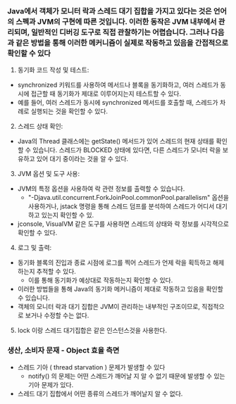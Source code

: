 ### Java에서 객체가 모니터 락과 스레드 대기 집합을 가지고 있다는 것은 언어의 스펙과 JVM의 구현에 따른 것입니다. 이러한 동작은 JVM 내부에서 관리되며, 일반적인 디버깅 도구로 직접 관찰하기는 어렵습니다. 그러나 다음과 같은 방법을 통해 이러한 메커니즘이 실제로 작동하고 있음을 간접적으로 확인할 수 있다
1. 동기화 코드 작성 및 테스트:
- synchronized 키워드를 사용하여 메서드나 블록을 동기화하고, 여러 스레드가 동시에 접근할 때 동기화가 제대로 이루어지는지 테스트할 수 있다.
- 예를 들어, 여러 스레드가 동시에 synchronized 메서드를 호출할 때, 스레드가 차례로 실행되는 것을 확인할 수 있다.
2. 스레드 상태 확인:
- Java의 Thread 클래스에는 getState() 메서드가 있어 스레드의 현재 상태를 확인할 수 있습니다. 스레드가 BLOCKED 상태에 있다면, 다른 스레드가 모니터 락을 보유하고 있어 대기 중이라는 것을 알 수 있다.
3. JVM 옵션 및 도구 사용:
- JVM의 특정 옵션을 사용하여 락 관련 정보를 출력할 수 있습니다. 
  - "-Djava.util.concurrent.ForkJoinPool.commonPool.parallelism" 옵션을 사용하거나, jstack 명령을 통해 스레드 덤프를 분석하여 스레드가 어디서 대기하고 있는지 확인할 수 있.
- jconsole, VisualVM 같은 도구를 사용하면 스레드의 상태와 락 정보를 시각적으로 확인할 수 있다.
4. 로그 및 출력:
- 동기화 블록의 진입과 종료 시점에 로그를 찍어 스레드가 언제 락을 획득하고 해제하는지 추적할 수 있다.
  - 이를 통해 동기화가 예상대로 작동하는지 확인할 수 있다.
- 이러한 방법들을 통해 Java의 동기화 메커니즘이 제대로 작동하고 있음을 확인할 수 있습니다.
- 객체의 모니터 락과 대기 집합은 JVM이 관리하는 내부적인 구조이므로, 직접적으로 보거나 수정할 수는 없다.
5. lock 이랑 스레드 대기집합은 같은 인스턴스것을 사용한다.

### 생산, 소비자 문재 - Object 효율 측면
- 스레드 기아 ( thread starvation ) 문제가 발생할 수 있다 
  - notify() 의 문제는 어떤 스레드가 깨어날 지 알 수 없기 때문에 발생할 수 있는 기아 문제가 있다.
- 스레드 대기 집합에서 어떤 종류의 스레드가 깨어날지 알 수 없다.

